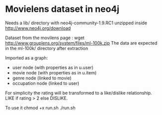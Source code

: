 # Movielens dataset in neo4j #

Needs a lib/ directory with neo4j-community-1.9.RC1 unzipped inside
http://www.neo4j.org/download

Dataset from the movilens page :
        wget http://www.grouplens.org/system/files/ml-100k.zip
The data are expected in the ml-100k/ directory after extraction

Imported as a graph:
* user node (with properties as in u.user)
* movie node (with properties as in u.item)
* genre node (linked to movie)
* occupation node (linked to user)

For simplicity the rating will be transformed to a like/dislike relationship.
LIKE if rating > 2 else DISLIKE.

To use it
        chmod +x run.sh
        ./run.sh